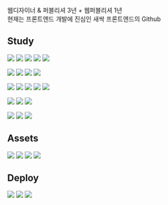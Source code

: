 웹디자이너 & 퍼블리셔 3년 + 웹퍼블리셔 1년<br/>
현재는 프론트엔드 개발에 진심인 새싹 프론트엔드의 Github

## Study


<img src="https://img.shields.io/badge/HTML5-E34F26?style=flat-square&logo=Html5&logoColor=white"/> <img src="https://img.shields.io/badge/CSS3-1572B6?style=flat-square&logo=Html5&logoColor=white"/> <img src="https://img.shields.io/badge/SASS-CC6699?style=flat-square&logo=sass&logoColor=white"/> <img src="https://img.shields.io/badge/Javascript-F7DF1E?style=flat-square&logo=Javascript&logoColor=black"/> <img src="https://img.shields.io/badge/Typescript-3178C6?style=flat-square&logo=Typescript&logoColor=white"/>

<img src="https://img.shields.io/badge/React-61DAFB?style=flat-square&logo=React&logoColor=black"/> <img src="https://img.shields.io/badge/ReactNative-61DAFB?style=flat-square&logo=React&logoColor=black"/> <img src="https://img.shields.io/badge/Next.js-000000?style=flat-square&logo=Next.js&logoColor=white"/> <img src="https://img.shields.io/badge/Vite-646CFF?style=flat-square&logo=Vite&logoColor=white"/>

<img src="https://img.shields.io/badge/Axios-5A29E4?style=flat-square&logo=Axios&logoColor=white"/> <img src="https://img.shields.io/badge/reactQuery-FF4154?style=flat-square&logo=reactquery&logoColor=white"/> <img src="https://img.shields.io/badge/Redux-764ABC?style=flat-square&logo=Redux&logoColor=white"/> <img src="https://img.shields.io/badge/Mobx-FF9955?style=flat-square&logo=Mobx&logoColor=white"/> <img src="https://img.shields.io/badge/Webpack.js-8DD6F9?style=flat-square&logo=Webpack&logoColor=black"/>

<img src="https://img.shields.io/badge/reactRouter-CA4245?style=flat-square&logo=reactrouter&logoColor=white"/> <img src="https://img.shields.io/badge/StyledComponents-DB7093?style=flat-square&logo=StyledComponents&logoColor=white"/> <img src="https://img.shields.io/badge/Swiper-6332F6?style=flat-square&logo=Swiper&logoColor=white"/>

<img src="https://img.shields.io/badge/Github-181717?style=flat-square&logo=Github&logoColor=white"/> <img src="https://img.shields.io/badge/Notion-181717?style=flat-square&logo=Notion&logoColor=white"/> <img src="https://img.shields.io/badge/readme-018EF5?style=flat-square&logo=readme&logoColor=white"/>

## Assets

<img src="https://img.shields.io/badge/Unsplash-000000?style=flat-square&logo=unsplash&logoColor=white"/> <img src="https://img.shields.io/badge/Pixabay-2EC66D?style=flat-square&logo=pixabay&logoColor=white"/> <img src="https://img.shields.io/badge/MaterialDesignIcons-2196F3?style=flat-square&logo=MaterialDesignIcons&logoColor=white"/> <img src="https://img.shields.io/badge/GoogleFonts-4285F4?style=flat-square&logo=googlefonts&logoColor=white"/>

## Deploy

<img src="https://img.shields.io/badge/GithubPages-222222?style=flat-square&logo=GithubPages&logoColor=white"/> <img src="https://img.shields.io/badge/Firebase-FFCA28?style=flat-square&logo=Firebase&logoColor=black"/> <img src="https://img.shields.io/badge/Vercel-000000?style=flat-square&logo=vercel&logoColor=white"/>

<!--

// 배울예정

<img src="https://img.shields.io/badge/Vue.js-339933?style=flat-square&logo=vuedotjs&logoColor=white"/>

<img src="https://img.shields.io/badge/Node.js-339933?style=flat-square&logo=nodedotjs&logoColor=white"/>

<img src="https://img.shields.io/badge/Firebase-FFCA28?style=flat-square&logo=Firebase&logoColor=black"/>

<img src="https://img.shields.io/badge/docker-2496ED?style=flat-square&logo=docker&logoColor=white"/>

-->

<!-- ### Hi there 👋 -->

<!--
**HEESUNae/HEESUNae** is a ✨ _special_ ✨ repository because its `README.md` (this file) appears on your GitHub profile.

Here are some ideas to get you started:

- 🔭 I’m currently working on ...
- 🌱 I’m currently learning ...
- 👯 I’m looking to collaborate on ...
- 🤔 I’m looking for help with ...
- 💬 Ask me about ...
- 📫 How to reach me: ...
- 😄 Pronouns: ...
- ⚡ Fun fact: ...
-->
